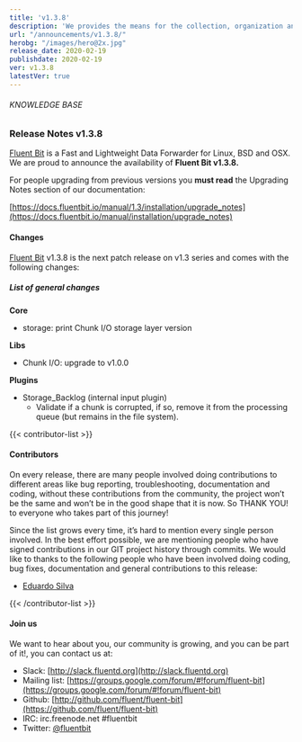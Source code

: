 ```yaml
---
title: 'v1.3.8'
description: 'We provides the means for the collection, organization and computerized retrieval of knowledge and Lightweight Data Forwarder for Linux, BSD and OSX. We are proud to announce the availability of Fluent Bit v1.3.8.'
url: "/announcements/v1.3.8/"
herobg: "/images/hero@2x.jpg"
release_date: 2020-02-19
publishdate: 2020-02-19
ver: v1.3.8
latestVer: true
---
```


###### KNOWLEDGE BASE

### Release Notes v1.3.8

[Fluent Bit](https://fluentbit.io/) is a Fast and Lightweight Data Forwarder for Linux, BSD and OSX. We are proud to announce the availability of **Fluent Bit v1.3.8.**

For people upgrading from previous versions you **must read** the Upgrading Notes section of our documentation:

[https://docs.fluentbit.io/manual/1.3/installation/upgrade_notes](https://docs.fluentbit.io/manual/installation/upgrade_notes)

#### Changes

[Fluent Bit](https://fluentbit.io) v1.3.8 is the next patch release on v1.3 series and comes with the following changes:

##### List of general changes


**Core**

* storage: print Chunk I/O storage layer version


**Libs**

* Chunk I/O: upgrade to v1.0.0


**Plugins**

* Storage_Backlog (internal input plugin)
  * Validate if a chunk is corrupted, if so, remove it from the processing queue (but remains in the file system).



{{< contributor-list >}}

#### Contributors

On every release, there are many people involved doing contributions to different areas like bug reporting, troubleshooting, documentation and coding, without these contributions from the community, the project won’t be the same and won’t be in the good shape that it is now. So THANK YOU! to everyone who takes part of this journey!

Since the list grows every time, it’s hard to mention every single person involved. In the best effort possible, we are mentioning people who have signed contributions in our GIT project history through commits. We would like to thanks to the following people who have been involved doing coding, bug fixes, documentation and general contributions to this release:

* [Eduardo Silva](https://github.com/edsiper)

{{< /contributor-list >}}

#### Join us

We want to hear about you, our community is growing, and you can be part of it!, you can contact us at:

* Slack: [http://slack.fluentd.org](http://slack.fluentd.org)
* Mailing list: [https://groups.google.com/forum/#!forum/fluent-bit](https://groups.google.com/forum/#!forum/fluent-bit)
* Github: [http://github.com/fluent/fluent-bit](https://github.com/fluent/fluent-bit)
* IRC: irc.freenode.net #fluentbit
* Twitter: [@fluentbit](https://twitter.com/fluentbit)